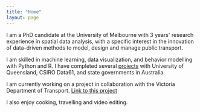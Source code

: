 ```yaml
---
title: "Home"
layout: page
---
```


I am a PhD candidate at the University of Melbourne with 3 years' research experience in spatial data analysis, with a specific interest in the innovation of data-driven methods   to model, design and manage public transport.

I am skilled in machine learning, data visualization, and behavior modelling with Python and R. I have completed several [projects](https://yintianwei1105.github.io/Projects/)     with University of Queensland, CSIRO Data61, and state governments in Australia. 

I am currently working on a project in collaboration with the Victoria Department of Transport.
[Link to this project](https://imoveaustralia.com/project/melbourne-tram-load-estimation-and-real-time-load-prediction/)

I also enjoy cooking, travelling and video editing.

